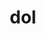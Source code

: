 ---
category: 3-letters
denotation: null
name: dol
reference_link: https://www.etymonline.com/word/dol
root_language: null
root_name: null
title: dol
type: free
word_sums:
- respelling: dol
  sum: 'Dol + '
---
